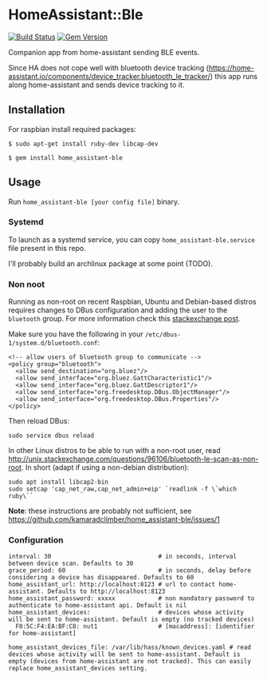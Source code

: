 # HomeAssistant::Ble

[![Build Status](https://travis-ci.org/kamaradclimber/home_assistant-ble.svg?branch=master)](https://travis-ci.org/kamaradclimber/home_assistant-ble)
[![Gem Version](https://badge.fury.io/rb/home_assistant-ble.svg)](https://badge.fury.io/rb/home_assistant-ble)

Companion app from home-assistant sending BLE events.

Since HA does not cope well with bluetooth device tracking (https://home-assistant.io/components/device_tracker.bluetooth_le_tracker/) this app runs along home-assistant and sends device tracking to it.

## Installation

For raspbian install required packages:

    $ sudo apt-get install ruby-dev libcap-dev

    $ gem install home_assistant-ble

## Usage

Run `home_assistant-ble [your config file]` binary.

### Systemd

To launch as a systemd service, you can copy `home_assistant-ble.service` file present in this repo.

I'll probably build an archlinux package at some point (TODO).


### Non noot

Running as non-root on recent Raspbian, Ubuntu and Debian-based distros requires changes to DBus configuration and adding the user to the `bluetooth` group. For more information check this [stackexchange post](https://unix.stackexchange.com/questions/348441/how-to-allow-non-root-systemd-service-to-use-dbus-for-ble-operation/348449#348449).

Make sure you have the following in your `/etc/dbus-1/system.d/bluetooth.conf`:

    <!-- allow users of bluetooth group to communicate -->
    <policy group="bluetooth">
      <allow send_destination="org.bluez"/>
      <allow send_interface="org.bluez.GattCharacteristic1"/>
      <allow send_interface="org.bluez.GattDescriptor1"/>
      <allow send_interface="org.freedesktop.DBus.ObjectManager"/>
      <allow send_interface="org.freedesktop.DBus.Properties"/>
    </policy>

Then reload DBus:

    sudo service dbus reload

In other Linux distros to be able to run with a non-root user, read http://unix.stackexchange.com/questions/96106/bluetooth-le-scan-as-non-root. In short (adapt if using a non-debian distribution):

```
sudo apt install libcap2-bin
sudo setcap 'cap_net_raw,cap_net_admin+eip' `readlink -f \`which ruby\``
```
**Note**: these instructions are probably not sufficient, see https://github.com/kamaradclimber/home_assistant-ble/issues/1

### Configuration

```
interval: 30                              # in seconds, interval between device scan. Defaults to 30
grace_period: 60                          # in seconds, delay before considering a device has disappeared. Defaults to 60
home_assistant_url: http://localhost:8123 # url to contact home-assistant. Defaults to http://localhost:8123
home_assistant_password: xxxxx            # non mandatory password to authenticate to home-assistant api. Default is nil
home_assistant_devices:                   # devices whose activity will be sent to home-assistant. Default is empty (no tracked devices)
  F0:5C:F4:EA:BF:C8: nut1                 # [macaddress]: [identifier for home-assistant]

home_assistant_devices_file: /var/lib/hass/known_devices.yaml # read devices whose activity will be sent to home-assistant. Default is empty (devices from home-assistant are not tracked). This can easily replace home_assistant_devices setting.
```
